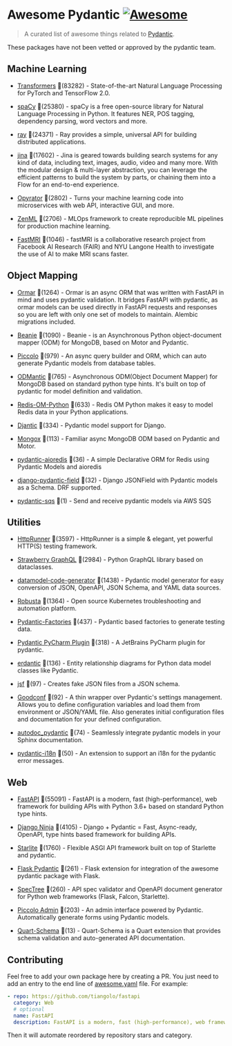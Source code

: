 # Awesome Pydantic [![Awesome](https://awesome.re/badge-flat.svg)](https://github.com/sindresorhus/awesome)

> A curated list of awesome things related to [Pydantic](https://pydantic-docs.helpmanual.io/).

These packages have not been vetted or approved by the pydantic team.


## Machine Learning
  
- [Transformers](https://github.com/huggingface/transformers) 🌟(83282) - State-of-the-art Natural Language Processing for PyTorch and TensorFlow 2.0.
  
- [spaCy](https://github.com/explosion/spaCy) 🌟(25380) - spaCy is a free open-source library for Natural Language Processing in Python. It features NER, POS tagging, dependency parsing, word vectors and more.
  
- [ray](https://github.com/ray-project/ray) 🌟(24371) - Ray provides a simple, universal API for building distributed applications.
  
- [jina](https://github.com/jina-ai/jina) 🌟(17602) - Jina is geared towards building search systems for any kind of data, including text, images, audio, video and many more. With the modular design & multi-layer abstraction, you can leverage the efficient patterns to build the system by parts, or chaining them into a Flow for an end-to-end experience.
  
- [Opyrator](https://github.com/ml-tooling/opyrator) 🌟(2802) - Turns your machine learning code into microservices with web API, interactive GUI, and more.
  
- [ZenML](https://github.com/zenml-io/zenml) 🌟(2706) - MLOps framework to create reproducible ML pipelines for production machine learning.
  
- [FastMRI](https://github.com/facebookresearch/fastMRI) 🌟(1046) - fastMRI is a collaborative research project from Facebook AI Research (FAIR) and NYU Langone Health to investigate the use of AI to make MRI scans faster.
  

## Object Mapping
  
- [Ormar](https://github.com/collerek/ormar) 🌟(1264) - Ormar is an async ORM that was written with FastAPI in mind and uses pydantic validation. It bridges FastAPI with pydantic, as ormar models can be used directly in FastAPI requests and responses so you are left with only one set of models to maintain. Alembic migrations included.
  
- [Beanie](https://github.com/roman-right/beanie) 🌟(1090) - Beanie - is an Asynchronous Python object-document mapper (ODM) for MongoDB, based on Motor and Pydantic.
  
- [Piccolo](https://github.com/piccolo-orm/piccolo) 🌟(979) - An async query builder and ORM, which can auto generate Pydantic models from database tables.
  
- [ODMantic](https://github.com/art049/odmantic) 🌟(765) - Asynchronous ODM(Object Document Mapper) for MongoDB based on standard python type hints. It's built on top of pydantic for model definition and validation.
  
- [Redis-OM-Python](https://github.com/redis/redis-om-python) 🌟(633) - Redis OM Python makes it easy to model Redis data in your Python applications.
  
- [Djantic](https://github.com/jordaneremieff/djantic) 🌟(334) - Pydantic model support for Django.
  
- [Mongox](https://github.com/aminalaee/mongox) 🌟(113) - Familiar async MongoDB ODM based on Pydantic and Motor.
  
- [pydantic-aioredis](https://github.com/andrewthetechie/pydantic-aioredis) 🌟(36) - A simple Declarative ORM for Redis using Pydantic Models and aioredis
  
- [django-pydantic-field](https://github.com/surenkov/django-pydantic-field) 🌟(32) - Django JSONField with Pydantic models as a Schema. DRF supported.
  
- [pydantic-sqs](https://github.com/andrewthetechie/pydantic-sqs) 🌟(1) - Send and receive pydantic models via AWS SQS
  

## Utilities
  
- [HttpRunner](https://github.com/httprunner/httprunner) 🌟(3597) - HttpRunner is a simple & elegant, yet powerful HTTP(S) testing framework.
  
- [Strawberry GraphQL](https://github.com/strawberry-graphql/strawberry) 🌟(2984) - Python GraphQL library based on dataclasses.
  
- [datamodel-code-generator](https://github.com/koxudaxi/datamodel-code-generator) 🌟(1438) - Pydantic model generator for easy conversion of JSON, OpenAPI, JSON Schema, and YAML data sources.
  
- [Robusta](https://github.com/robusta-dev/robusta) 🌟(1364) - Open source Kubernetes troubleshooting and automation platform.
  
- [Pydantic-Factories](https://github.com/Goldziher/pydantic-factories) 🌟(437) - Pydantic based factories to generate testing data.
  
- [Pydantic PyCharm Plugin](https://github.com/koxudaxi/pydantic-pycharm-plugin) 🌟(318) - A JetBrains PyCharm plugin for pydantic.
  
- [erdantic](https://github.com/drivendataorg/erdantic) 🌟(136) - Entity relationship diagrams for Python data model classes like Pydantic.
  
- [jsf](https://github.com/ghandic/jsf) 🌟(97) - Creates fake JSON files from a JSON schema.
  
- [Goodconf](https://github.com/lincolnloop/goodconf) 🌟(92) - A thin wrapper over Pydantic's settings management. Allows you to define configuration variables and load them from environment or JSON/YAML file. Also generates initial configuration files and documentation for your defined configuration.
  
- [autodoc_pydantic](https://github.com/mansenfranzen/autodoc_pydantic) 🌟(74) - Seamlessly integrate pydantic models in your Sphinx documentation.
  
- [pydantic-i18n](https://github.com/boardpack/pydantic-i18n) 🌟(50) - An extension to support an i18n for the pydantic error messages.
  

## Web
  
- [FastAPI](https://github.com/tiangolo/fastapi) 🌟(55091) - FastAPI is a modern, fast (high-performance), web framework for building APIs with Python 3.6+ based on standard Python type hints.
  
- [Django Ninja](https://github.com/vitalik/django-ninja) 🌟(4105) - Django + Pydantic = Fast, Async-ready, OpenAPI, type hints based framework for building APIs.
  
- [Starlite](https://github.com/Goldziher/starlite) 🌟(1760) - Flexible ASGI API framework built on top of Starlette and pydantic.
  
- [Flask Pydantic](https://github.com/bauerji/flask_pydantic) 🌟(261) - Flask extension for integration of the awesome pydantic package with Flask.
  
- [SpecTree](https://github.com/0b01001001/spectree) 🌟(260) - API spec validator and OpenAPI document generator for Python web frameworks (Flask, Falcon, Starlette).
  
- [Piccolo Admin](https://github.com/piccolo-orm/piccolo_admin) 🌟(203) - An admin interface powered by Pydantic. Automatically generate forms using Pydantic models.
  
- [Quart-Schema](https://gitlab.com/pgjones/quart-schema) 🌟(13) - Quart-Schema is a Quart extension that provides schema validation and auto-generated API documentation.
  


## Contributing

Feel free to add your own package here by creating a PR. You just need to add an entry to the end line of [awesome.yaml](./awesome.yaml) file.
For example:

```yaml
- repo: https://github.com/tiangolo/fastapi
  category: Web
  # optional
  name: FastAPI
  description: FastAPI is a modern, fast (high-performance), web framework for building APIs with Python 3.6+ based on standard Python type hints.
```

Then it will automate reordered by repository stars and category.